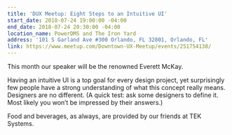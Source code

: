 ```yaml
---
title: 'DUX Meetup: Eight Steps to an Intuitive UI'
start_date: 2018-07-24 19:00:00 -04:00
end_date: 2018-07-24 20:30:00 -04:00
location_name: PowerDMS and The Iron Yard
address: '101 S Garland Ave #300 Orlando, FL 32801, Orlando, FL'
link: https://www.meetup.com/Downtown-UX-Meetup/events/251754138/
---
```


This month our speaker will be the renowned Everett McKay.

Having an intuitive UI is a top goal for every design project, yet surprisingly few people have a strong understanding of what this concept really means. Designers are no different. (A quick test: ask some designers to define it. Most likely you won’t be impressed by their answers.)

Food and beverages, as always, are provided by our friends at TEK Systems.